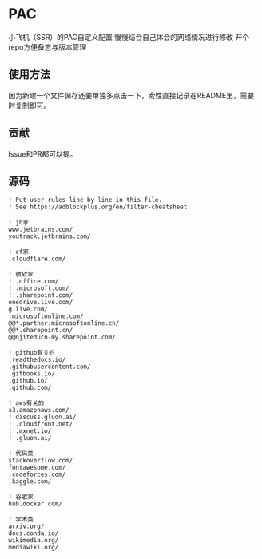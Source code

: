 # PAC
小飞机（SSR）的PAC自定义配置 慢慢结合自己体会的网络情况进行修改 开个repo方便备忘与版本管理

## 使用方法

因为新建一个文件保存还要单独多点击一下，索性直接记录在README里，需要时复制即可。

## 贡献

Issue和PR都可以提。

## 源码

```
! Put user rules line by line in this file.
! See https://adblockplus.org/en/filter-cheatsheet

! jb家
www.jetbrains.com/
youtrack.jetbrains.com/

! cf家
.cloudflare.com/

! 微软家
! .office.com/
! .microsoft.com/
! .sharepoint.com/
onedrive.live.com/
g.live.com/
.microsoftonline.com/
@@*.partner.microsoftonline.cn/
@@*.sharepoint.cn/
@@njiteducn-my.sharepoint.com/

! github有关的
.readthedocs.io/
.githubusercontent.com/
.gitbooks.io/
.github.io/
.github.com/

! aws有关的
s3.amazonaws.com/
! discuss.gluon.ai/
! .cloudfront.net/
! .mxnet.io/
! .gluon.ai/

! 代码类
stackoverflow.com/
fontawesome.com/
.codeforces.com/
.kaggle.com/

! 谷歌家
hub.docker.com/

! 学术类
arxiv.org/
docs.conda.io/
wikimedia.org/
mediawiki.org/

```
